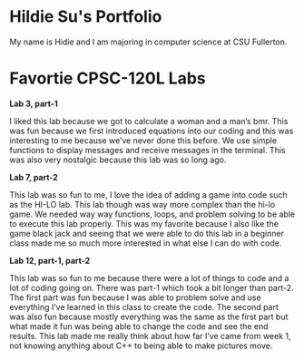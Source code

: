 # Hildie Su's Portfolio

My name is Hidie and I am majoring in computer science at CSU Fullerton.

# Favortie CPSC-120L Labs

**Lab 3, part-1**
  
  I liked this lab because we got to calculate a woman and a man’s bmr. This was fun because we first introduced equations into our coding and this was interesting to me because we’ve never done this before. We use simple functions to display messages and receive messages in the terminal. This was also very nostalgic because this lab was so long ago.

**Lab 7, part-2**
  
  This lab was so fun to me, I love the idea of adding a game into code such as the HI-LO lab. This lab though was way more complex than the hi-lo game. We needed way way functions, loops, and problem solving to be able to execute this lab properly. This was my favorite because I also like the game black jack and seeing that we were able to do this lab in a beginner class made me so much more interested in what else I can do with code.

**Lab 12, part-1, part-2**
  
  This lab was so fun to me because there were a lot of things to code and a lot of coding going on. There was part-1 which took a bit longer than part-2. The first part was fun because I was able to problem solve and use everything I’ve learned in this class to create the code. The second part was also fun because mostly everything was the same as the first part but what made it fun was being able to change the code and see the end results. This lab made me really think about how far I’ve came from week 1, not knowing anything about C++ to being able to make pictures move.
